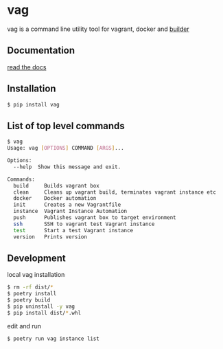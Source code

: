 # vag
vag is a command line utility tool for vagrant, docker and [builder](https://github.com/7onetella/containers/tree/master/builder)

## Documentation
[read the docs](https://vag.readthedocs.io/en/latest/index.html)

## Installation
```bash
$ pip install vag
```

## List of top level commands
```bash
$ vag
Usage: vag [OPTIONS] COMMAND [ARGS]...

Options:
  --help  Show this message and exit.

Commands:
  build     Builds vagrant box
  clean     Cleans up vagrant build, terminates vagrant instance etc
  docker    Docker automation
  init      Creates a new Vagrantfile
  instance  Vagrant Instance Automation
  push      Publishes vagrant box to target environment
  ssh       SSH to vagrant test Vagrant instance
  test      Start a test Vagrant instance
  version   Prints version
```

## Development
local vag installation
```bash
$ rm -rf dist/*
$ poetry install
$ poetry build
$ pip uninstall -y vag
$ pip install dist/*.whl
```

edit and run 
```bash
$ poetry run vag instance list
```

